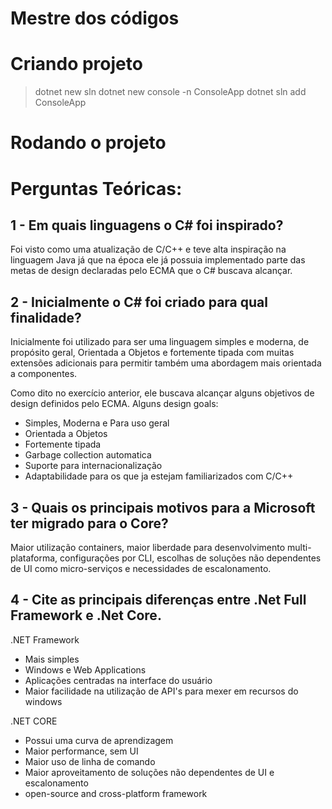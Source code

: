 # Mestre dos códigos

# Criando projeto
> dotnet new sln
> dotnet new console -n ConsoleApp
> dotnet sln add ConsoleApp

# Rodando o projeto

# Perguntas Teóricas:
## 1 - Em quais linguagens o C# foi inspirado?
Foi visto como uma atualização de C/C++ e teve alta inspiração na linguagem Java já que na época ele já possuia implementado parte das metas de design declaradas pelo ECMA que o C# buscava alcançar.<br>

## 2 - Inicialmente o C# foi criado para qual finalidade?
Inicialmente foi utilizado para ser uma linguagem simples e moderna, de propósito geral, Orientada a Objetos e fortemente tipada com muitas extensões adicionais para permitir também uma abordagem mais orientada a componentes.

Como dito no exercício anterior, ele buscava alcançar alguns objetivos de design definidos pelo ECMA.
Alguns design goals:
- Simples, Moderna e Para uso geral
- Orientada a Objetos
- Fortemente tipada
- Garbage collection automatica
- Suporte para internacionalização
- Adaptabilidade para os que ja estejam familiarizados com C/C++

## 3 - Quais os principais motivos para a Microsoft ter migrado para o Core?
Maior utilização containers, maior liberdade para desenvolvimento multi-plataforma, configurações por CLI, escolhas de soluções não dependentes de UI como micro-serviços e necessidades de escalonamento.

## 4 - Cite as principais diferenças entre .Net Full Framework e .Net Core.
.NET Framework
- Mais simples
- Windows e Web Applications
- Aplicações centradas na interface do usuário
- Maior facilidade na utilização de API's para mexer em recursos do windows
 
.NET CORE
- Possui uma curva de aprendizagem
- Maior performance, sem UI
- Maior uso de linha de comando
- Maior aproveitamento de soluções não dependentes de UI e escalonamento
- open-source and cross-platform framework 